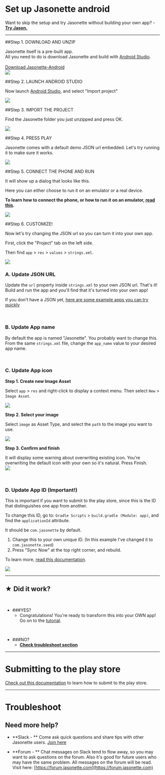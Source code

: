<h1><i class='icon fa-android'></i> Set up Jasonette android</h1>

<div class='banner'>
<i class='icon fa-exclamation-circle'></i> Want to skip the setup and try Jasonette without building your own app? - <a href='../jason'><b>Try Jason.</b></a>
</div>

---

##Step 1. DOWNLOAD AND UNZIP

<div class='well'>
Jasonette itself is a pre-built app.<br>All you need to do is download Jasonette and build with <a href='https://developer.android.com/studio/index.html'>Android Studio</a>.
<br><br>
<a href='https://github.com/Jasonette/JASONETTE-Android/archive/master.zip' class='btn'><i class='fa fa-download'></i> Download Jasonette-Android</a>
</div>

<img src='../images/android_1.png' class='large'>

<br>

##Step 2. LAUNCH ANDROID STUDIO

Now launch [Android Studio](https://developer.android.com/studio/index.html), and select "Import project"

<img src='../images/android_2.png' class='large'>

##Step 3. IMPORT THE PROJECT

Find the Jasonette folder you just unzipped and press OK.

<img src='../images/android_3.png' class='large'>

##Step 4. PRESS PLAY

Jasonette comes with a default demo JSON url embedded. Let's try running it to make sure it works.

<img src='../images/android_4.png' class='large'>


##Step 5. CONNECT THE PHONE AND RUN

It will show up a dialog that looks like this.

Here you can either choose to run it on an emulator or a real device.

**To learn how to connect the phone, or how to run it on an emulator, [read this](https://developer.android.com/training/basics/firstapp/running-app.html).**

<img src='../images/android_7.png' class='large'>

##Step 6. CUSTOMIZE!

Now let's try changing the JSON url so you can turn it into your own app.

First, click the "Project" tab on the left side.

Then find `app` > `res` > `values` > `strings.xml`.

<img src='../images/stringsxml.png' class='large'>

<br>

### A. Update JSON URL

Update the `url` property inside `strings.xml` to your own JSON url. That's it! Build and run the app and you'll find that it's turned into your own app!

If you don't have a JSON yet, [here are some example apps you can try quickly](/examples)

<br>

### B. Update App name

By default the app is named "Jasonette". You probably want to change this. From the same `strings.xml` file, change the `app_name` value to your desired app name.

<br>

### C. Update App icon


**Step 1. Create new Image Asset**

Select `app` > `res` and right-click to display a context menu. Then select `New` > `Image Asset`. 

<img src='../images/icon_step1.png' class='large'>

<br>

**Step 2. Select your image**

Select `image` as Asset Type, and select the `path` to the image you want to use.

<img src='../images/icon_step2.png' class='large'>

<br>

**Step 3. Confirm and finish**

It will display some warning about overwriting existing icon. You're overwriting the default icon with your own so it's natural. Press Finish.
<br>
<img src='../images/icon_step3.png' class='large'>

<br>


### D. Update App ID (Important!)

This is important if you want to submit to the play store, since this is the ID that distinguishes one app from another.

To change this ID, go to: `Gradle Scripts` > `build.gradle (Module: app)`, and find the `applicationId` attribute.

It should be `com.jasonette` by default.

1. Change this to your own unique ID. (In this example I've changed it to `com.jasonette.seed`)
2. Press "Sync Now" at the top right corner, and rebuild.

To learn more, [read this documentation](https://developer.android.com/studio/build/application-id.html).

<img src='../images/gradle.png' class='large'>

<br>



---

## ★ Did it work?

<br>

  - ###YES?
    - Congratulations! You're ready to transform this into your OWN app! Go on to the [tutorial](../#step-2-learn).

<br>

  - ###NO?
    - **[Check troubleshoot section](#troubleshoot)**

---

# Submitting to the play store

[Check out this documentation](https://support.google.com/googleplay/android-developer/answer/113469?hl=en) to learn how to submit to the play store.

---

# Troubleshoot

## Need more help?

  - **Slack - **  Come ask quick questions and share tips with other Jasonette users. [Join here](https://jasonette.herokuapp.com)

	<script async defer src="https://jasonette.herokuapp.com/slackin.js?large"></script>

  - **Forum - **  Chat messages on Slack tend to flow away, so you may want to ask questions on the forum. Also it's good for future users who may have the same problem. All messages on the forum will be read. Visit here: [https://forum.jasonette.com](https://forum.jasonette.com)

